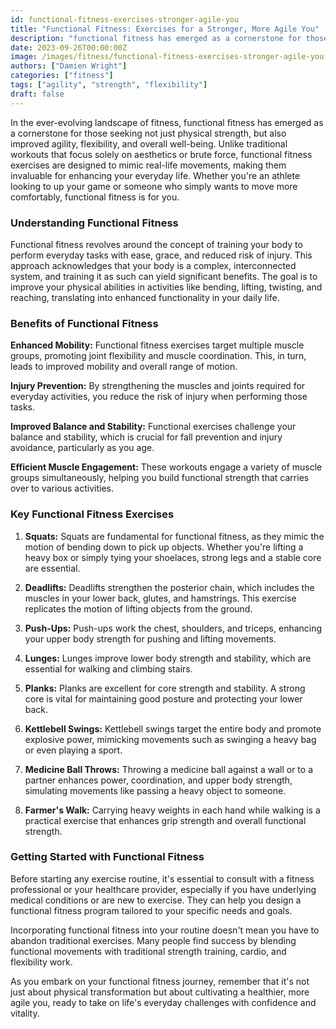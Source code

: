 ```yaml
---
id: functional-fitness-exercises-stronger-agile-you
title: "Functional Fitness: Exercises for a Stronger, More Agile You"
description: "functional fitness has emerged as a cornerstone for those seeking not just physical strength, but also improved agility, flexibility, and overall well-being"
date: 2023-09-26T00:00:00Z
image: /images/fitness/functional-fitness-exercises-stronger-agile-you.webp
authors: ["Damien Wright"]
categories: ["fitness"]
tags: ["agility", "strength", "flexibility"]
draft: false
---
```


In the ever-evolving landscape of fitness, functional fitness has emerged as a cornerstone for those seeking not just physical strength, but also improved agility, flexibility, and overall well-being. Unlike traditional workouts that focus solely on aesthetics or brute force, functional fitness exercises are designed to mimic real-life movements, making them invaluable for enhancing your everyday life. Whether you're an athlete looking to up your game or someone who simply wants to move more comfortably, functional fitness is for you.

### Understanding Functional Fitness

Functional fitness revolves around the concept of training your body to perform everyday tasks with ease, grace, and reduced risk of injury. This approach acknowledges that your body is a complex, interconnected system, and training it as such can yield significant benefits. The goal is to improve your physical abilities in activities like bending, lifting, twisting, and reaching, translating into enhanced functionality in your daily life.

### Benefits of Functional Fitness

**Enhanced Mobility:** Functional fitness exercises target multiple muscle groups, promoting joint flexibility and muscle coordination. This, in turn, leads to improved mobility and overall range of motion.

**Injury Prevention:** By strengthening the muscles and joints required for everyday activities, you reduce the risk of injury when performing those tasks.

**Improved Balance and Stability:** Functional exercises challenge your balance and stability, which is crucial for fall prevention and injury avoidance, particularly as you age.

**Efficient Muscle Engagement:** These workouts engage a variety of muscle groups simultaneously, helping you build functional strength that carries over to various activities.

### Key Functional Fitness Exercises

1. **Squats:** Squats are fundamental for functional fitness, as they mimic the motion of bending down to pick up objects. Whether you're lifting a heavy box or simply tying your shoelaces, strong legs and a stable core are essential.

2. **Deadlifts:** Deadlifts strengthen the posterior chain, which includes the muscles in your lower back, glutes, and hamstrings. This exercise replicates the motion of lifting objects from the ground.

3. **Push-Ups:** Push-ups work the chest, shoulders, and triceps, enhancing your upper body strength for pushing and lifting movements.

4. **Lunges:** Lunges improve lower body strength and stability, which are essential for walking and climbing stairs.

5. **Planks:** Planks are excellent for core strength and stability. A strong core is vital for maintaining good posture and protecting your lower back.

6. **Kettlebell Swings:** Kettlebell swings target the entire body and promote explosive power, mimicking movements such as swinging a heavy bag or even playing a sport.

7. **Medicine Ball Throws:** Throwing a medicine ball against a wall or to a partner enhances power, coordination, and upper body strength, simulating movements like passing a heavy object to someone.

8. **Farmer's Walk:** Carrying heavy weights in each hand while walking is a practical exercise that enhances grip strength and overall functional strength.

### Getting Started with Functional Fitness

Before starting any exercise routine, it's essential to consult with a fitness professional or your healthcare provider, especially if you have underlying medical conditions or are new to exercise. They can help you design a functional fitness program tailored to your specific needs and goals.

Incorporating functional fitness into your routine doesn't mean you have to abandon traditional exercises. Many people find success by blending functional movements with traditional strength training, cardio, and flexibility work.

As you embark on your functional fitness journey, remember that it's not just about physical transformation but about cultivating a healthier, more agile you, ready to take on life's everyday challenges with confidence and vitality.

